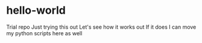 # hello-world
Trial repo
Just trying this out
Let's see how it works out
If it does I can move my python scripts here as well
